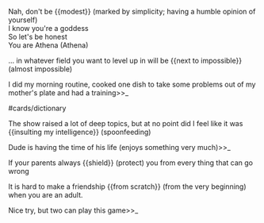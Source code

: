 

Nah, don't be {{modest}} (marked by simplicity; having a humble opinion of yourself)  
I know you're a goddess  
So let's be honest  
You are Athena (Athena)

... in whatever field you want to level up in will be {{next to impossible}} (almost impossible)

I did my morning routine, cooked one dish to take some problems out of my mother's plate and had a training>>_

#cards/dictionary 

The show raised a lot of deep topics, but at no point did I feel like it was {{insulting my intelligence}} (spoonfeeding) <!--SR:!2024-03-09,26,274--> 

Dude is having the time of his life (enjoys something very much)>>_ <!--SR:!2024-03-27,40,290-->

If your parents always {{shield}} (protect) you from every thing that can go wrong <!--SR:!2024-03-06,12,275-->

It is hard to make a friendship {{from scratch}} (from the very beginning) when you are an adult. 

Nice try, but two can play this game>>_
